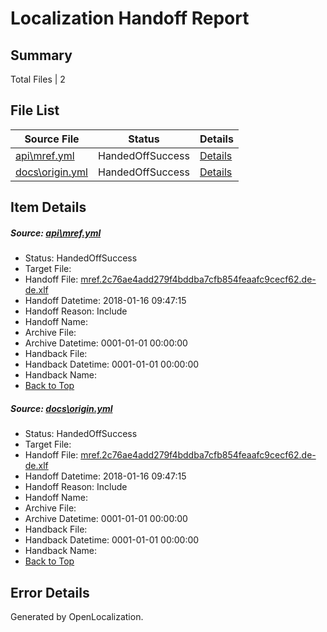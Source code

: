# <a name='report-top'></a> Localization Handoff Report

## Summary
 Total Files | 2

## File List
 Source File | Status | Details 
 ----------- | ------ | ------- 
 [api\mref.yml](https://github.com/OpenLocalizationTestOrg/vsdocs-sandbox/blob/86a958250826518cbf6d4d51c3836384f6b77576/api/mref.yml) | HandedOffSuccess | [Details](#09e252dcfab7e36dcf89a8c899918aa43e38d1a93)
 [docs\origin.yml](https://github.com/OpenLocalizationTestOrg/vsdocs-sandbox/blob/86a958250826518cbf6d4d51c3836384f6b77576/docs/origin.yml) | HandedOffSuccess | [Details](#09e252dcfab7e36dcf89a8c899918aa43e38d1a98789)

## Item Details
##### <a name='09e252dcfab7e36dcf89a8c899918aa43e38d1a93'></a> Source: [api\mref.yml](https://github.com/OpenLocalizationTestOrg/vsdocs-sandbox/blob/86a958250826518cbf6d4d51c3836384f6b77576/api/mref.yml)
* Status: HandedOffSuccess
* Target File: 
* Handoff File: [mref.2c76ae4add279f4bddba7cfb854feaafc9cecf62.de-de.xlf](https://github.com/OpenLocalizationTestOrg/vsdocs-sandbox.handoff/blob/c2c387c66cc7f72fd70bec3d75e195018e65a3e1/ol-handoff/OpenLocalizationTestOrg/vsdocs-sandbox.de-de/master/ht/mref.2c76ae4add279f4bddba7cfb854feaafc9cecf62.de-de.xlf)
* Handoff Datetime: 2018-01-16 09:47:15
* Handoff Reason: Include
* Handoff Name: 
* Archive File: 
* Archive Datetime: 0001-01-01 00:00:00
* Handback File: 
* Handback Datetime: 0001-01-01 00:00:00
* Handback Name: 
* [Back to Top](#report-top)

##### <a name='09e252dcfab7e36dcf89a8c899918aa43e38d1a98789'></a> Source: [docs\origin.yml](https://github.com/OpenLocalizationTestOrg/vsdocs-sandbox/blob/86a958250826518cbf6d4d51c3836384f6b77576/docs/origin.yml)
* Status: HandedOffSuccess
* Target File: 
* Handoff File: [mref.2c76ae4add279f4bddba7cfb854feaafc9cecf62.de-de.xlf](https://github.com/OpenLocalizationTestOrg/vsdocs-sandbox.handoff/blob/c2c387c66cc7f72fd70bec3d75e195018e65a3e1/ol-handoff/OpenLocalizationTestOrg/vsdocs-sandbox.de-de/master/ht/mref.2c76ae4add279f4bddba7cfb854feaafc9cecf62.de-de.xlf)
* Handoff Datetime: 2018-01-16 09:47:15
* Handoff Reason: Include
* Handoff Name: 
* Archive File: 
* Archive Datetime: 0001-01-01 00:00:00
* Handback File: 
* Handback Datetime: 0001-01-01 00:00:00
* Handback Name: 
* [Back to Top](#report-top)


## Error Details

Generated by OpenLocalization.
